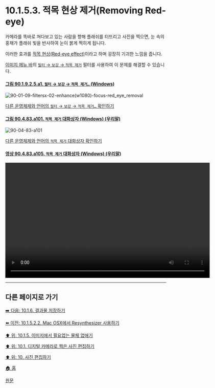 # 10.1.5.3. 적목 현상 제거(Removing Red-eye)
카메라를 똑바로 쳐다보고 있는 사람을 향해 플래쉬를 터뜨리고 사진을 찍으면, 눈 속의 홍채가 플래쉬 빛을 반사하여 눈이 붉게 찍히게 됩니다.

이러한 효과를 [적목 현상(Red-eye effect)](https://ko.wikipedia.org/wiki/%EC%A0%81%EB%AA%A9_%ED%98%84%EC%83%81)이라고 하며 굉장히 기괴한 느낌을 줍니다. 

[이미지 메뉴 바](./19-glossaryx-image_menu_bar.md)의 [`필터` → `보강` → `적목 제거`](./17-04-06-red-eye-removal.md) 필터를 사용하여 이 문제를 해결할 수 있습니다.

<a id="90-01-09-02-05-a1"></a>

#### [그림 90.1.9.2.5.a1. `필터` → `보강` → `적목 제거…` (Windows)](./90-01-09-02-05-red_eye_removal.md#90-01-09-02-05-a1)
![90-01-09-filtersx-02-enhance(w1080)-focus-red_eye_removal](https://github.com/wonder13662/gimp/assets/15767104/1f7edba1-fd5d-4367-bcaf-2ca5f761cc2b)

[다른 운영체제와 언어의 `필터` → `보강` → `적목 제거…` 확인하기](./90-01-09-02-05-red_eye_removal.md#90-01-09-02-05-a2)

<a id="90-04-83-a101"></a>

#### [그림 90.4.83.a101. `적목 제거` 대화상자 (Windows) (우리말)](./90-04-0083-red_eye_removal.md#90-04-83-a101)
![90-04-83-a101](https://github.com/wonder13662/gimp/assets/15767104/a99788db-2056-46d2-beef-6564dfd1f3ab)

[다른 운영체제와 언어의 `적목 제거` 대화상자 확인하기](./90-04-0083-red_eye_removal.md#90-04-83-a102)

<a id="90-04-83-a105"></a>

#### [영상 90.4.83.a105. `적목 제거` 대화상자 (Windows) (우리말)](./90-04-0083-red_eye_removal.md#90-04-83-a105)
<video controls="controls" width="640" height="360" src="https://github.com/wonder13662/gimp/assets/15767104/8a845367-65fd-4efa-8f97-03a042a633ae"></video>

***

## 다른 페이지로 가기

[➡️ 다음: 10.1.6. 결과물 저장하기](./10-01-06-00-saving_your_results.md)

[⬅️ 이전: 10.1.5.2.2. Mac OSX에서 Resynthesizer 사용하기](./10-01-05-02-02-resynthesizer_on_mac.md)

[⬆️ 위: 10.1.5. 이미지에서 필요없는 물체 없애기](./10-01-05-00-removing_unwanted_objects_from_an_image.md)

[⬆️ 위: 10.1. 디지털 카메라로 찍은 사진 편집하기](./10-01-00-working-with-digital-camera-photos.md)

[⬆️ 위: 10. 사진 편집하기](./10-00-enhancing-photographs.md)

[🏠 홈](./00-home.md)

[원문](https://docs.gimp.org/2.10/ko/gimp-imaging-photos.html#gimp-using-photography-retouching)
